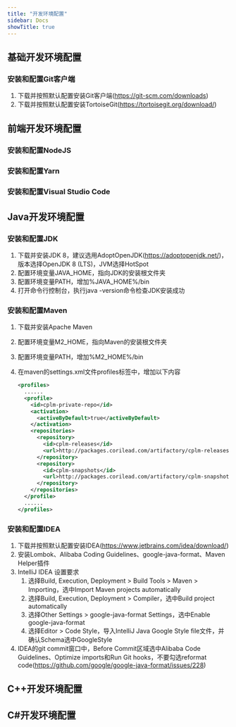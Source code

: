 ```yaml
---
title: "开发环境配置"
sidebar: Docs
showTitle: true
---
```

## 基础开发环境配置

### 安装和配置Git客户端

1. 下载并按照默认配置安装Git客户端(https://git-scm.com/downloads)
2. 下载并按照默认配置安装TortoiseGit(https://tortoisegit.org/download/)



## 前端开发环境配置

### 安装和配置NodeJS



### 安装和配置Yarn



### 安装和配置Visual Studio Code



## Java开发环境配置

### 安装和配置JDK

1. 下载并安装JDK 8，建议选用AdoptOpenJDK(https://adoptopenjdk.net/)，版本选择OpenJDK 8 (LTS)，JVM选择HotSpot
2. 配置环境变量JAVA_HOME，指向JDK的安装根文件夹
3. 配置环境变量PATH，增加%JAVA_HOME%/bin
4. 打开命令行控制台，执行java -version命令检查JDK安装成功

### 安装和配置Maven

1. 下载并安装Apache Maven

2. 配置环境变量M2_HOME，指向Maven的安装根文件夹

3. 配置环境变量PATH，增加%M2_HOME%/bin

4. 在maven的settings.xml文件profiles标签中，增加以下内容

   ```xml
   <profiles>
     ......
     <profile>
       <id>cplm-private-repo</id>
       <activation>
         <activeByDefault>true</activeByDefault>
       </activation>
       <repositories>
         <repository>
           <id>cplm-releases</id>
           <url>http://packages.corilead.com/artifactory/cplm-releases</url>
         </repository>
         <repository>
           <id>cplm-snapshots</id>
           <url>http://packages.corilead.com/artifactory/cplm-snapshots</url>
         </repository>
       </repositories>
     </profile>
     ......
   </profiles>
   ```

### 安装和配置IDEA

1. 下载并按照默认配置安装IDEA(https://www.jetbrains.com/idea/download/)
2. 安装Lombok、Alibaba Coding Guidelines、google-java-format、Maven Helper插件
3. IntelliJ IDEA 设置要求
   1. 选择Build, Execution, Deployment > Build Tools > Maven > Importing，选中Import Maven projects automatically
   2. 选择Build, Execution, Deployment > Compiler，选中Build project automatically
   3. 选择Other Settings > google-java-format Settings，选中Enable google-java-format
   4. 选择Editor > Code Style，导入IntelliJ Java Google Style file文件，并确认Schema选中GoogleStyle
4.  IDEA的git commit窗口中，Before Commit区域选中Alibaba Code Guidelines、Optimize imports和Run Git hooks，不要勾选reformat code(https://github.com/google/google-java-format/issues/228)

## C++开发环境配置



## C#开发环境配置


